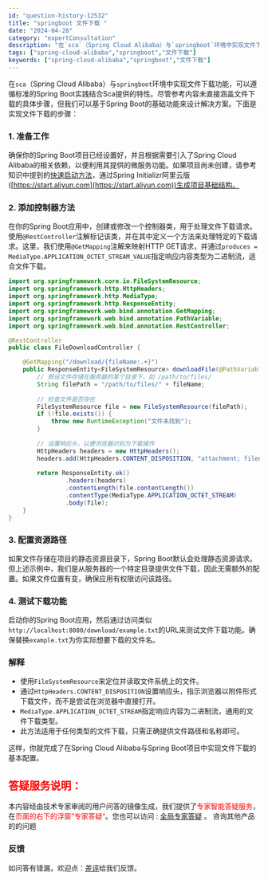 ```yaml
---
id: "question-history-12532"
title: "springboot 文件下载 "
date: "2024-04-28"
category: "expertConsultation"
description: "在`sca`（Spring Cloud Alibaba）与`springboot`环境中实现文件下载功能，可以遵循标准的Spring Boot实践结合Sca提供的特性。尽管参考内容未直接涵盖文件下载的具体步骤，但我们可以基于Spring Boot的基础功能来设计解决方案。下面是实现文件下载的步骤：#"
tags: ["spring-cloud-alibaba","springboot","文件下载"]
keywords: ["spring-cloud-alibaba","springboot","文件下载"]
---
```


在`sca`（Spring Cloud Alibaba）与`springboot`环境中实现文件下载功能，可以遵循标准的Spring Boot实践结合Sca提供的特性。尽管参考内容未直接涵盖文件下载的具体步骤，但我们可以基于Spring Boot的基础功能来设计解决方案。下面是实现文件下载的步骤：

### 1. 准备工作
确保你的Spring Boot项目已经设置好，并且根据需要引入了Spring Cloud Alibaba的相关依赖，以便利用其提供的微服务功能。如果项目尚未创建，请参考知识中提到的[快速启动方法](#sHG3C)，通过Spring Initializr阿里云版([https://start.aliyun.com](https://start.aliyun.com))生成项目基础结构。

### 2. 添加控制器方法
在你的Spring Boot应用中，创建或修改一个控制器类，用于处理文件下载请求。使用`@RestController`注解标记该类，并在其中定义一个方法来处理特定的下载请求。这里，我们使用`@GetMapping`注解来映射HTTP GET请求，并通过`produces = MediaType.APPLICATION_OCTET_STREAM_VALUE`指定响应内容类型为二进制流，适合文件下载。

```java
import org.springframework.core.io.FileSystemResource;
import org.springframework.http.HttpHeaders;
import org.springframework.http.MediaType;
import org.springframework.http.ResponseEntity;
import org.springframework.web.bind.annotation.GetMapping;
import org.springframework.web.bind.annotation.PathVariable;
import org.springframework.web.bind.annotation.RestController;

@RestController
public class FileDownloadController {

    @GetMapping("/download/{fileName:.+}")
    public ResponseEntity<FileSystemResource> downloadFile(@PathVariable String fileName) {
        // 假设文件存储在服务器的某个目录下，如 /path/to/files/
        String filePath = "/path/to/files/" + fileName;
        
        // 检查文件是否存在
        FileSystemResource file = new FileSystemResource(filePath);
        if (!file.exists()) {
            throw new RuntimeException("文件未找到");
        }
        
        // 设置响应头，以便浏览器识别为下载操作
        HttpHeaders headers = new HttpHeaders();
        headers.add(HttpHeaders.CONTENT_DISPOSITION, "attachment; filename=\"" + fileName + "\"");
        
        return ResponseEntity.ok()
                .headers(headers)
                .contentLength(file.contentLength())
                .contentType(MediaType.APPLICATION_OCTET_STREAM)
                .body(file);
    }
}
```

### 3. 配置资源路径
如果文件存储在项目的静态资源目录下，Spring Boot默认会处理静态资源请求。但上述示例中，我们是从服务器的一个特定目录提供文件下载，因此无需额外的配置。如果文件位置有变，确保应用有权限访问该路径。

### 4. 测试下载功能
启动你的Spring Boot应用，然后通过访问类似`http://localhost:8080/download/example.txt`的URL来测试文件下载功能。确保替换`example.txt`为你实际想要下载的文件名。

### 解释
- 使用`FileSystemResource`来定位并读取文件系统上的文件。
- 通过`HttpHeaders.CONTENT_DISPOSITION`设置响应头，指示浏览器以附件形式下载文件，而不是尝试在浏览器中直接打开。
- `MediaType.APPLICATION_OCTET_STREAM`指定响应内容为二进制流，通用的文件下载类型。
- 此方法适用于任何类型的文件下载，只需正确提供文件路径和名称即可。

这样，你就完成了在Spring Cloud Alibaba与Spring Boot项目中实现文件下载的基本配置。
## <font color="#FF0000">答疑服务说明：</font> 

本内容经由技术专家审阅的用户问答的镜像生成，我们提供了<font color="#FF0000">专家智能答疑服务</font>，在<font color="#FF0000">页面的右下的浮窗”专家答疑“</font>。您也可以访问 : [全局专家答疑](https://opensource.alibaba.com/chatBot) 。 咨询其他产品的的问题

### 反馈
如问答有错漏，欢迎点：[差评](https://ai.nacos.io/user/feedbackByEnhancerGradePOJOID?enhancerGradePOJOId=12625)给我们反馈。
